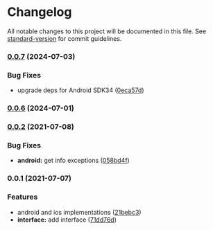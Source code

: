 # Changelog

All notable changes to this project will be documented in this file. See [standard-version](https://github.com/conventional-changelog/standard-version) for commit guidelines.

### [0.0.7](https://github.com/SimpliField/capacitor-app-update/compare/v0.0.6...v0.0.7) (2024-07-03)


### Bug Fixes

* upgrade deps for Android SDK34 ([0eca57d](https://github.com/SimpliField/capacitor-app-update/commit/0eca57d07283ca0ccf77702be1bcc072a31cfd3a))

### [0.0.6](https://github.com/SimpliField/capacitor-app-update/compare/v0.0.3...v0.0.6) (2024-07-01)

### [0.0.2](https://github.com/SimpliField/capacitor-app-update/compare/v0.0.1...v0.0.2) (2021-07-08)


### Bug Fixes

* **android:** get info exceptions ([058bd4f](https://github.com/SimpliField/capacitor-app-update/commit/058bd4f794b168a5a36878f3927e497a3bf6d352))

### 0.0.1 (2021-07-07)


### Features

* android and ios implementations ([21bebc3](https://github.com/SimpliField/capacitor-app-update/commit/21bebc334ffbf8550dc001550ec158dd3c632e99))
* **interface:** add interface ([71dd76d](https://github.com/SimpliField/capacitor-app-update/commit/71dd76d4e69bbc0d87ac8866f5d98b1885a10f8e))
